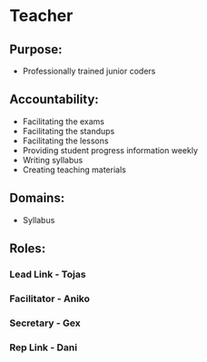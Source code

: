 # Teacher

## Purpose:
- Professionally trained junior coders

## Accountability:
- Facilitating the exams
- Facilitating the standups
- Facilitating the lessons
- Providing student progress information weekly
- Writing syllabus
- Creating teaching materials

## Domains:
- Syllabus

## Roles:

### Lead Link - Tojas
### Facilitator - Aniko
### Secretary - Gex
### Rep Link - Dani
